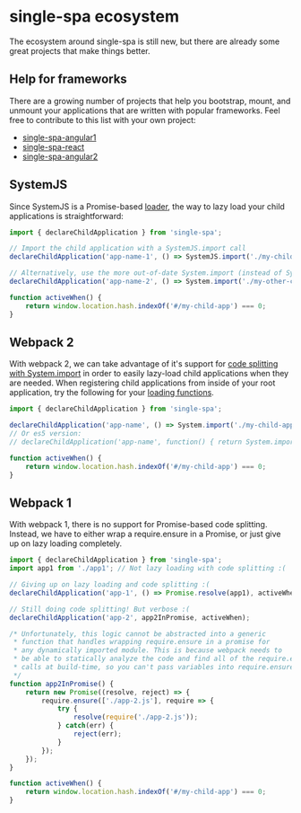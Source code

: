 # single-spa ecosystem
The ecosystem around single-spa is still new, but there are already some
great projects that make things better.

## Help for frameworks
There are a growing number of projects that help you bootstrap, mount,
and unmount your applications that are written with popular frameworks. Feel free
to contribute to this list with your own project:

- [single-spa-angular1](https://github.com/CanopyTax/single-spa-angular1)
- [single-spa-react](https://github.com/CanopyTax/single-spa-react)
- [single-spa-angular2](https://github.com/CanopyTax/single-spa-angular2)

## SystemJS
Since SystemJS is a Promise-based [loader](https://whatwg.github.io/loader), the way to
lazy load your child applications is straightforward:

```js
import { declareChildApplication } from 'single-spa';

// Import the child application with a SystemJS.import call
declareChildApplication('app-name-1', () => SystemJS.import('./my-child-app.js'), activeWhen);

// Alternatively, use the more out-of-date System.import (instead of SystemJS.import)
declareChildApplication('app-name-2', () => System.import('./my-other-child-app.js'), activeWhen);

function activeWhen() {
	return window.location.hash.indexOf('#/my-child-app') === 0;
}
```

## Webpack 2
With webpack 2, we can take advantage of it's support for [code splitting with System.import](https://webpack.github.io/docs/code-splitting.html)
in order to easily lazy-load child applications when they are needed. When registering
child applications from inside of your root application, try the following for your
[loading functions](/docs/root-application.md#loading-function).
```js
import { declareChildApplication } from 'single-spa';

declareChildApplication('app-name', () => System.import('./my-child-app.js'), activeWhen);
// Or es5 version:
// declareChildApplication('app-name', function() { return System.import('./my-child-app.js') }, activeWhen)

function activeWhen() {
	return window.location.hash.indexOf('#/my-child-app') === 0;
}
```

## Webpack 1
With webpack 1, there is no support for Promise-based code splitting. Instead, we have to either wrap
a require.ensure in a Promise, or just give up on lazy loading completely.

```js
import { declareChildApplication } from 'single-spa';
import app1 from './app1'; // Not lazy loading with code splitting :(

// Giving up on lazy loading and code splitting :(
declareChildApplication('app-1', () => Promise.resolve(app1), activeWhen);

// Still doing code splitting! But verbose :(
declareChildApplication('app-2', app2InPromise, activeWhen);

/* Unfortunately, this logic cannot be abstracted into a generic
 * function that handles wrapping require.ensure in a promise for
 * any dynamically imported module. This is because webpack needs to
 * be able to statically analyze the code and find all of the require.ensure
 * calls at build-time, so you can't pass variables into require.ensure.
 */
function app2InPromise() {
	return new Promise((resolve, reject) => {
		require.ensure(['./app-2.js'], require => {
			try {
				resolve(require('./app-2.js'));
			} catch(err) {
				reject(err);
			}
		});
	});
}	

function activeWhen() {
	return window.location.hash.indexOf('#/my-child-app') === 0;
}
```
